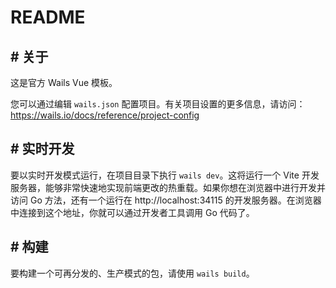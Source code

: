 # README

## # 关于

这是官方 Wails Vue 模板。

您可以通过编辑 `wails.json` 配置项目。有关项目设置的更多信息，请访问：
https://wails.io/docs/reference/project-config
## # 实时开发

要以实时开发模式运行，在项目目录下执行 `wails dev`。这将运行一个 Vite 开发服务器，能够非常快速地实现前端更改的热重载。如果你想在浏览器中进行开发并访问 Go 方法，还有一个运行在 http://localhost:34115 的开发服务器。在浏览器中连接到这个地址，你就可以通过开发者工具调用 Go 代码了。
## # 构建

要构建一个可再分发的、生产模式的包，请使用 `wails build`。
